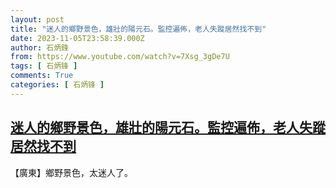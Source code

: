 ```yaml
---
layout: post
title: "迷人的鄉野景色，雄壯的陽元石。監控遍佈，老人失蹤居然找不到"
date: 2023-11-05T23:58:39.000Z
author: 石炳鋒
from: https://www.youtube.com/watch?v=7Xsg_3gDe7U
tags: [ 石炳锋 ]
comments: True
categories: [ 石炳锋 ]
---
```

<!--1699228719000-->
[迷人的鄉野景色，雄壯的陽元石。監控遍佈，老人失蹤居然找不到](https://www.youtube.com/watch?v=7Xsg_3gDe7U)
------

<div>
【廣東】鄉野景色，太迷人了。
</div>
